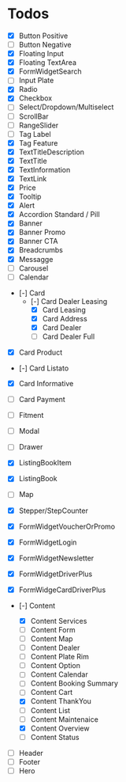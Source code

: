 # Todos

- [x] Button Positive
- [ ] Button Negative
- [x] Floating Input
- [x] Floating TextArea
- [x] FormWidgetSearch
- [ ] Input Plate
- [x] Radio
- [x] Checkbox
- [ ] Select/Dropdown/Multiselect
- [ ] ScrollBar
- [ ] RangeSlider
- [ ] Tag Label
- [x] Tag Feature
- [x] TextTitleDescription
- [x] TextTitle
- [x] TextInformation
- [x] TextLink
- [x] Price
- [x] Tooltip
- [x] Alert
- [x] Accordion Standard / Pill
- [x] Banner
- [x] Banner Promo
- [x] Banner CTA
- [x] Breadcrumbs
- [x] Messagge
- [ ] Carousel
- [ ] Calendar

- [-] Card
  - [-] Card Dealer Leasing
    - [x] Card Leasing
    - [x] Card Address
    - [x] Card Dealer
    - [ ] Card Dealer Full
- [x] Card Product
- [-] Card Listato
- [x] Card Informative
- [ ] Card Payment

- [ ] Fitment
- [ ] Modal
- [ ] Drawer
- [x] ListingBookItem
- [x] ListingBook
- [ ] Map
- [x] Stepper/StepCounter
- [x] FormWidgetVoucherOrPromo
- [x] FormWidgetLogin
- [x] FormWidgetNewsletter
- [x] FormWidgetDriverPlus
- [x] FormWidgeCardDriverPlus

- [-] Content

  - [x] Content Services
  - [ ] Content Form
  - [ ] Content Map
  - [ ] Content Dealer
  - [ ] Content Plate Rim
  - [ ] Content Option
  - [ ] Content Calendar
  - [ ] Content Booking Summary
  - [ ] Content Cart
  - [x] Content ThankYou
  - [ ] Content List
  - [ ] Content Maintenaice
  - [x] Content Overview
  - [ ] Content Status

- [ ] Header
- [ ] Footer
- [ ] Hero
